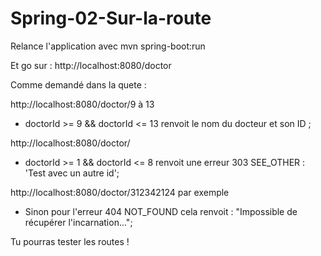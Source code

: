 # Spring-02-Sur-la-route

Relance l'application avec mvn spring-boot:run

Et go sur : http://localhost:8080/doctor

Comme demandé dans la quete : 

http://localhost:8080/doctor/9 à 13
- doctorId >= 9 && doctorId <= 13 renvoit le nom du docteur et son ID ;

http://localhost:8080/doctor/ 
- doctorId >= 1 && doctorId <= 8  renvoit une erreur 303 SEE_OTHER : 'Test avec un autre id';

http://localhost:8080/doctor/312342124 par exemple
- Sinon pour l'erreur 404 NOT_FOUND cela renvoit : "Impossible de récupérer l'incarnation..."; 

Tu pourras tester les routes !

